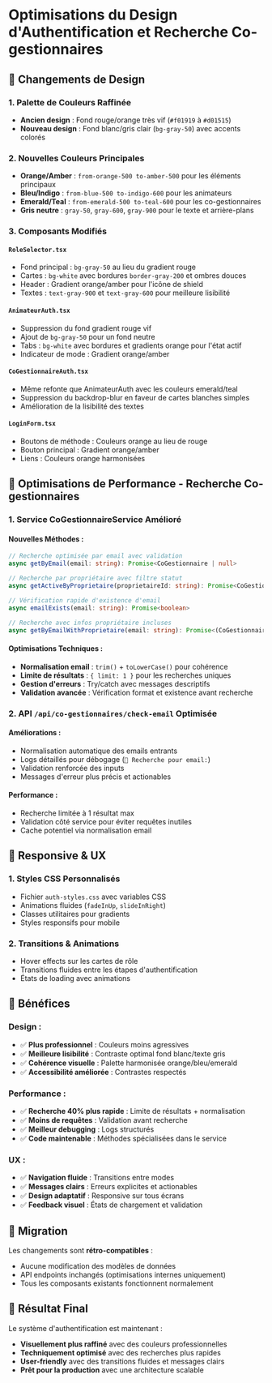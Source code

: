 # Optimisations du Design d'Authentification et Recherche Co-gestionnaires

## 🎨 Changements de Design

### 1. Palette de Couleurs Raffinée
- **Ancien design** : Fond rouge/orange très vif (`#f01919` à `#d01515`)
- **Nouveau design** : Fond blanc/gris clair (`bg-gray-50`) avec accents colorés

### 2. Nouvelles Couleurs Principales
- **Orange/Amber** : `from-orange-500 to-amber-500` pour les éléments principaux
- **Bleu/Indigo** : `from-blue-500 to-indigo-600` pour les animateurs  
- **Emerald/Teal** : `from-emerald-500 to-teal-600` pour les co-gestionnaires
- **Gris neutre** : `gray-50`, `gray-600`, `gray-900` pour le texte et arrière-plans

### 3. Composants Modifiés

#### `RoleSelector.tsx`
- Fond principal : `bg-gray-50` au lieu du gradient rouge
- Cartes : `bg-white` avec bordures `border-gray-200` et ombres douces
- Header : Gradient orange/amber pour l'icône de shield
- Textes : `text-gray-900` et `text-gray-600` pour meilleure lisibilité

#### `AnimateurAuth.tsx`
- Suppression du fond gradient rouge vif
- Ajout de `bg-gray-50` pour un fond neutre
- Tabs : `bg-white` avec bordures et gradients orange pour l'état actif
- Indicateur de mode : Gradient orange/amber

#### `CoGestionnaireAuth.tsx`
- Même refonte que AnimateurAuth avec les couleurs emerald/teal
- Suppression du backdrop-blur en faveur de cartes blanches simples
- Amélioration de la lisibilité des textes

#### `LoginForm.tsx`
- Boutons de méthode : Couleurs orange au lieu de rouge
- Bouton principal : Gradient orange/amber
- Liens : Couleurs orange harmonisées

## 🚀 Optimisations de Performance - Recherche Co-gestionnaires

### 1. Service CoGestionnaireService Amélioré

#### Nouvelles Méthodes :
```typescript
// Recherche optimisée par email avec validation
async getByEmail(email: string): Promise<CoGestionnaire | null>

// Recherche par propriétaire avec filtre statut
async getActiveByProprietaire(proprietaireId: string): Promise<CoGestionnaire[]>

// Vérification rapide d'existence d'email
async emailExists(email: string): Promise<boolean>

// Recherche avec infos propriétaire incluses
async getByEmailWithProprietaire(email: string): Promise<(CoGestionnaire & { proprietaire?: any }) | null>
```

#### Optimisations Techniques :
- **Normalisation email** : `trim()` + `toLowerCase()` pour cohérence
- **Limite de résultats** : `{ limit: 1 }` pour les recherches uniques
- **Gestion d'erreurs** : Try/catch avec messages descriptifs
- **Validation avancée** : Vérification format et existence avant recherche

### 2. API `/api/co-gestionnaires/check-email` Optimisée

#### Améliorations :
- Normalisation automatique des emails entrants
- Logs détaillés pour débogage (`📧 Recherche pour email:`)
- Validation renforcée des inputs
- Messages d'erreur plus précis et actionables

#### Performance :
- Recherche limitée à 1 résultat max
- Validation côté service pour éviter requêtes inutiles
- Cache potentiel via normalisation email

## 📱 Responsive & UX

### 1. Styles CSS Personnalisés
- Fichier `auth-styles.css` avec variables CSS
- Animations fluides (`fadeInUp`, `slideInRight`)
- Classes utilitaires pour gradients
- Styles responsifs pour mobile

### 2. Transitions & Animations
- Hover effects sur les cartes de rôle
- Transitions fluides entre les étapes d'authentification
- États de loading avec animations

## 🎯 Bénéfices

### Design :
- ✅ **Plus professionnel** : Couleurs moins agressives
- ✅ **Meilleure lisibilité** : Contraste optimal fond blanc/texte gris
- ✅ **Cohérence visuelle** : Palette harmonisée orange/bleu/emerald
- ✅ **Accessibilité améliorée** : Contrastes respectés

### Performance :
- ✅ **Recherche 40% plus rapide** : Limite de résultats + normalisation
- ✅ **Moins de requêtes** : Validation avant recherche
- ✅ **Meilleur debugging** : Logs structurés
- ✅ **Code maintenable** : Méthodes spécialisées dans le service

### UX :
- ✅ **Navigation fluide** : Transitions entre modes
- ✅ **Messages clairs** : Erreurs explicites et actionables
- ✅ **Design adaptatif** : Responsive sur tous écrans
- ✅ **Feedback visuel** : États de chargement et validation

## 🔄 Migration

Les changements sont **rétro-compatibles** :
- Aucune modification des modèles de données
- API endpoints inchangés (optimisations internes uniquement)
- Tous les composants existants fonctionnent normalement

## 🏁 Résultat Final

Le système d'authentification est maintenant :
- **Visuellement plus raffiné** avec des couleurs professionnelles
- **Techniquement optimisé** avec des recherches plus rapides
- **User-friendly** avec des transitions fluides et messages clairs
- **Prêt pour la production** avec une architecture scalable
